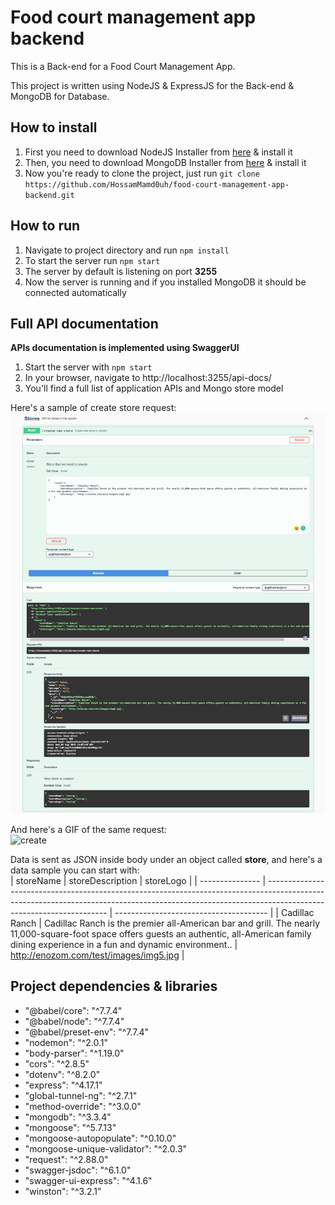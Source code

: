 # Food court management app backend

This is a Back-end for a Food Court Management App.

This project is written using NodeJS & ExpressJS for the Back-end & MongoDB for Database.

## How to install
1. First you need to download NodeJS Installer from [here](https://nodejs.org/en/) & install it
2. Then, you need to download MongoDB Installer from [here](https://www.mongodb.com/try/download/community) & install it
3. Now you're ready to clone the project, just run  `git clone https://github.com/HossamMamd0uh/food-court-management-app-backend.git`

## How to run
1. Navigate to project directory and run `npm install`
2. To start the server run `npm start`
3. The server by default is listening on port **3255**
4. Now the server is running and if you installed MongoDB it should be connected automatically

## Full API documentation
**APIs documentation is implemented using SwaggerUI**
1. Start the server with `npm start`
2. In your browser, navigate to http://localhost:3255/api-docs/
3. You'll find a full list of application APIs and Mongo store model

Here's a sample of create store request:  
![creaet](./swagger_screenshot/create.png)

And here's a GIF of the same request:  
![create](https://media.giphy.com/media/1907sI6WhjHGfpDXHy/giphy.gif)

Data is sent as JSON inside body under an object called **store**, and here's a data sample you can start with:  
| storeName | storeDescription                                                                                                                                                                             | storeLogo                        |
| --------------- | -------------------------------------------------------------------------------------------------------------------------------------------------------------------------------------------------- | -------------------------------------- |
| Cadillac Ranch  | Cadillac Ranch is the premier all-American bar and grill. The nearly 11,000-square-foot space offers guests an authentic, all-American family dining experience in a fun and dynamic environment.. | http://enozom.com/test/images/img5.jpg |

## Project dependencies & libraries
- "@babel/core": "^7.7.4"
- "@babel/node": "^7.7.4"
- "@babel/preset-env": "^7.7.4"
- "nodemon": "^2.0.1"
- "body-parser": "^1.19.0"
- "cors": "^2.8.5"
- "dotenv": "^8.2.0"
- "express": "^4.17.1"
- "global-tunnel-ng": "^2.7.1"
- "method-override": "^3.0.0"
- "mongodb": "^3.3.4"
- "mongoose": "^5.7.13"
- "mongoose-autopopulate": "^0.10.0"
- "mongoose-unique-validator": "^2.0.3"
- "request": "^2.88.0"
- "swagger-jsdoc": "^6.1.0"
- "swagger-ui-express": "^4.1.6"
- "winston": "^3.2.1"